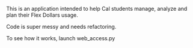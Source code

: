 This is an application intended to help Cal students
manage, analyze and plan their Flex Dollars usage.

Code is super messy and needs refactoring.

To see how it works, launch web_access.py
